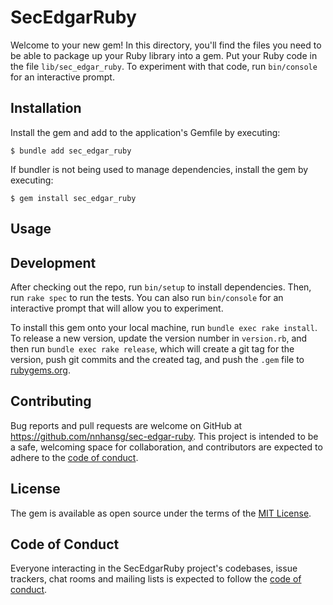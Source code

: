 # SecEdgarRuby

Welcome to your new gem! In this directory, you'll find the files you need to be able to package up your Ruby library into a gem. Put your Ruby code in the file `lib/sec_edgar_ruby`. To experiment with that code, run `bin/console` for an interactive prompt.

## Installation

Install the gem and add to the application's Gemfile by executing:

    $ bundle add sec_edgar_ruby

If bundler is not being used to manage dependencies, install the gem by executing:

    $ gem install sec_edgar_ruby

## Usage

## Development

After checking out the repo, run `bin/setup` to install dependencies. Then, run `rake spec` to run the tests. You can also run `bin/console` for an interactive prompt that will allow you to experiment.

To install this gem onto your local machine, run `bundle exec rake install`. To release a new version, update the version number in `version.rb`, and then run `bundle exec rake release`, which will create a git tag for the version, push git commits and the created tag, and push the `.gem` file to [rubygems.org](https://rubygems.org).

## Contributing

Bug reports and pull requests are welcome on GitHub at https://github.com/nnhansg/sec-edgar-ruby. This project is intended to be a safe, welcoming space for collaboration, and contributors are expected to adhere to the [code of conduct](https://github.com/nnhansg/sec-edgar-ruby/blob/master/CODE_OF_CONDUCT.md).

## License

The gem is available as open source under the terms of the [MIT License](https://opensource.org/licenses/MIT).

## Code of Conduct

Everyone interacting in the SecEdgarRuby project's codebases, issue trackers, chat rooms and mailing lists is expected to follow the [code of conduct](https://github.com/nnhansg/sec-edgar-ruby/blob/master/CODE_OF_CONDUCT.md).
